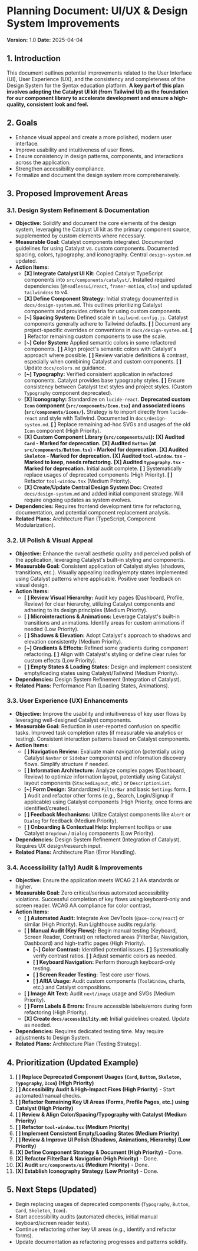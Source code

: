 # Planning Document: UI/UX & Design System Improvements

**Version:** 1.0
**Date:** 2025-04-04

## 1. Introduction

This document outlines potential improvements related to the User Interface (UI), User Experience (UX), and the consistency and completeness of the Design System for the Syntax education platform. **A key part of this plan involves adopting the Catalyst UI kit (from Tailwind UI) as the foundation for our component library to accelerate development and ensure a high-quality, consistent look and feel.**

## 2. Goals

*   Enhance visual appeal and create a more polished, modern user interface.
*   Improve usability and intuitiveness of user flows.
*   Ensure consistency in design patterns, components, and interactions across the application.
*   Strengthen accessibility compliance.
*   Formalize and document the design system more comprehensively.

## 3. Proposed Improvement Areas

### 3.1. Design System Refinement & Documentation

*   **Objective:** Solidify and document the core elements of the design system, leveraging the Catalyst UI kit as the primary component source, supplemented by custom elements where necessary.
*   **Measurable Goal:** Catalyst components integrated. Documented guidelines for using Catalyst vs. custom components. Documented spacing, colors, typography, and iconography. Central `design-system.md` updated.
*   **Action Items:**
    *   **[X] Integrate Catalyst UI Kit:** Copied Catalyst TypeScript components into `src/components/catalyst/`. Installed required dependencies (`@headlessui/react`, `framer-motion`, `clsx`) and updated `tailwindcss` to v4.
    *   **[X] Define Component Strategy:** Initial strategy documented in `docs/design-system.md`. This outlines prioritizing Catalyst components and provides criteria for using custom components.
    *   **[~] Spacing System:** Defined scale in `tailwind.config.js`. Catalyst components generally adhere to Tailwind defaults. **[ ]** Document any project-specific overrides or conventions in `docs/design-system.md`. **[ ]** Refactor remaining custom components to use the scale.
    *   **[~] Color System:** Applied semantic colors in some refactored components. **[ ]** Align project's semantic colors with Catalyst's approach where possible. **[ ]** Review variable definitions & contrast, especially when combining Catalyst and custom components. **[ ]** Update `docs/colors.md` guidance.
    *   **[~] Typography:** Verified consistent application in refactored components. Catalyst provides base typography styles. **[ ]** Ensure consistency between Catalyst text styles and project styles. (Custom `Typography` component deprecated).
    *   **[X] Iconography:** Standardize on `lucide-react`. **Deprecated custom `Icon` component (`src/components/Icon.tsx`) and associated icons (`src/components/icons/`).** Strategy is to import directly from `lucide-react` and style with Tailwind. Documented in `docs/design-system.md`. **[ ]** Replace remaining ad-hoc SVGs and usages of the old `Icon` component (High Priority).
    *   **[X] Custom Component Library (`src/components/ui`):** **[X] Audited `Card` - Marked for deprecation.** **[X] Audited `Button` (at `src/components/Button.tsx`) - Marked for deprecation.** **[X] Audited `Skeleton` - Marked for deprecation.** **[X] Audited `tool-window.tsx` - Marked to keep, needs refactoring.** **[X] Audited `typography.tsx` - Marked for deprecation.** Initial audit complete. **[ ]** Systematically replace usages of deprecated components (High Priority). **[ ]** Refactor `tool-window.tsx` (Medium Priority).
    *   **[X] Create/Update Central Design System Doc:** Created `docs/design-system.md` and added initial component strategy. Will require ongoing updates as system evolves.
*   **Dependencies:** Requires frontend development time for refactoring, documentation, and potential component replacement analysis.
*   **Related Plans:** Architecture Plan (TypeScript, Component Modularization).

### 3.2. UI Polish & Visual Appeal

*   **Objective:** Enhance the overall aesthetic quality and perceived polish of the application, leveraging Catalyst's built-in styling and components.
*   **Measurable Goal:** Consistent application of Catalyst styles (shadows, transitions, etc.). Visually appealing loading/empty states implemented using Catalyst patterns where applicable. Positive user feedback on visual design.
*   **Action Items:**
    *   **[ ] Review Visual Hierarchy:** Audit key pages (Dashboard, Profile, Review) for clear hierarchy, utilizing Catalyst components and adhering to its design principles (Medium Priority).
    *   **[ ] Microinteractions & Animations:** Leverage Catalyst's built-in transitions and animations. Identify areas for custom animations if needed (Low Priority).
    *   **[ ] Shadows & Elevation:** Adopt Catalyst's approach to shadows and elevation consistently (Medium Priority).
    *   **[~] Gradients & Effects:** Refined some gradients during component refactoring. **[ ]** Align with Catalyst's styling or define clear rules for custom effects (Low Priority).
    *   **[ ] Empty States & Loading States:** Design and implement consistent empty/loading states using Catalyst/Tailwind (Medium Priority).
*   **Dependencies:** Design System Refinement (Integration of Catalyst).
*   **Related Plans:** Performance Plan (Loading States, Animations).

### 3.3. User Experience (UX) Enhancements

*   **Objective:** Improve the usability and intuitiveness of key user flows by leveraging well-designed Catalyst components.
*   **Measurable Goal:** Reduction in user-reported confusion on specific tasks. Improved task completion rates (if measurable via analytics or testing). Consistent interaction patterns based on Catalyst components.
*   **Action Items:**
    *   **[ ] Navigation Review:** Evaluate main navigation (potentially using Catalyst `Navbar` or `Sidebar` components) and information discovery flows. Simplify structure if needed.
    *   **[ ] Information Architecture:** Analyze complex pages (Dashboard, Review) to optimize information layout, potentially using Catalyst layout components (`StackedLayout`, etc.) or `DescriptionList`.
    *   **[~] Form Design:** Standardized `FilterBar` and basic `Settings` form. **[ ]** Audit and refactor other forms (e.g., Search, Login/Signup if applicable) using Catalyst components (High Priority, once forms are identified/created).
    *   **[ ] Feedback Mechanisms:** Utilize Catalyst components like `Alert` or `Dialog` for feedback (Medium Priority).
    *   **[ ] Onboarding & Contextual Help:** Implement tooltips or use Catalyst `Dropdown` / `Dialog` components (Low Priority).
*   **Dependencies:** Design System Refinement (Integration of Catalyst). Requires UX design/research input.
*   **Related Plans:** Architecture Plan (Error Handling).

### 3.4. Accessibility (a11y) Audit & Improvements

*   **Objective:** Ensure the application meets WCAG 2.1 AA standards or higher.
*   **Measurable Goal:** Zero critical/serious automated accessibility violations. Successful completion of key flows using keyboard-only and screen reader. WCAG AA compliance for color contrast.
*   **Action Items:**
    *   **[ ] Automated Audit:** Integrate Axe DevTools (`@axe-core/react`) or similar (High Priority). Run Lighthouse audits regularly.
    *   **[ ] Manual Audit (Key Flows):** Begin manual testing (Keyboard, Screen Reader, Contrast) on refactored areas (FilterBar, Navigation, Dashboard) and high-traffic pages (High Priority).
        *   **[~] Color Contrast:** Identified potential issues. **[ ]** Systematically verify contrast ratios. **[ ]** Adjust semantic colors as needed.
        *   **[ ] Keyboard Navigation:** Perform thorough keyboard-only testing.
        *   **[ ] Screen Reader Testing:** Test core user flows.
        *   **[ ] ARIA Usage:** Audit custom components (`ToolWindow`, charts, etc.) and Catalyst compositions.
    *   **[ ] Image Alt Text:** Audit `next/image` usage and SVGs (Medium Priority).
    *   **[ ] Form Labels & Errors:** Ensure accessible labels/errors during form refactoring (High Priority).
    *   **[X] Create `docs/accessibility.md`:** Initial guidelines created. Update as needed.
*   **Dependencies:** Requires dedicated testing time. May require adjustments to Design System.
*   **Related Plans:** Architecture Plan (Testing Strategy).

## 4. Prioritization (Updated Example)

1.  **[ ] Replace Deprecated Component Usages (`Card`, `Button`, `Skeleton`, `Typography`, `Icon`) (High Priority)**
2.  **[ ] Accessibility Audit & High-Impact Fixes (High Priority)** - Start automated/manual checks.
3.  **[ ] Refactor Remaining Key UI Areas (Forms, Profile Pages, etc.) using Catalyst (High Priority)**
4.  **[ ] Review & Align Color/Spacing/Typography with Catalyst (Medium Priority)**
5.  **[ ] Refactor `tool-window.tsx` (Medium Priority)**
6.  **[ ] Implement Consistent Empty/Loading States (Medium Priority)**
7.  **[ ] Review & Improve UI Polish (Shadows, Animations, Hierarchy) (Low Priority)**
8.  **[X] Define Component Strategy & Document (High Priority)** - Done.
9.  **[X] Refactor FilterBar & Navigation (High Priority)** - Done.
10. **[X] Audit `src/components/ui` (Medium Priority)** - Done.
11. **[X] Establish Iconography Strategy (Low Priority)** - Done.

## 5. Next Steps (Updated)

*   Begin replacing usages of deprecated components (`Typography`, `Button`, `Card`, `Skeleton`, `Icon`).
*   Start accessibility audits (automated checks, initial manual keyboard/screen reader tests).
*   Continue refactoring other key UI areas (e.g., identify and refactor forms).
*   Update documentation as refactoring progresses and patterns solidify.
